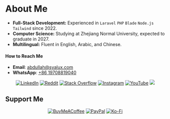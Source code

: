 # About Me

- **Full-Stack Development:** Experienced in <code>Laravel</code> <code>PHP</code> <code>Blade</code> <code>Node.js</code> <code>Tailwind</code> since 2022.
- **Computer Science:** Studying at Zhejiang Normal University, expected to graduate in 2027.
- **Multilingual:** Fluent in English, Arabic, and Chinese.


#### How to Reach Me

- **Email**: [abdullah@syalux.com](mailto:abdullah@syalux.com)
- **WhatsApp**: [+86 19708819040](https://wa.me/8619708819040)

<div align="center">

[![LinkedIn](https://img.shields.io/badge/LinkedIn-%230077B5.svg?logo=linkedin&logoColor=white)](https://linkedin.com/in/abdullah-alraimi)
[![Reddit](https://img.shields.io/badge/Reddit-%23FF4500.svg?logo=Reddit&logoColor=white)](https://reddit.com/user/Al-rimi)
[![Stack Overflow](https://img.shields.io/badge/-Stackoverflow-FE7A16?logo=stack-overflow&logoColor=white)](https://stackoverflow.com/users/24881320)
[![Instagram](https://img.shields.io/badge/Instagram-%23E4405F.svg?logo=Instagram&logoColor=white)](https://instagram.com/ak._.71)
[![YouTube](https://img.shields.io/badge/YouTube-%23FF0000.svg?logo=YouTube&logoColor=white)](https://youtube.com/@ak-71)
[![](https://img.shields.io/badge/X-black.svg?logo=X&logoColor=white)](https://x.com/ggak71)

</div>


## Support Me

<div align="center">

[![BuyMeACoffee](https://img.shields.io/badge/Buy%20Me%20a%20Coffee-ffdd00?style=for-the-badge&logo=buy-me-a-coffee&logoColor=black)](https://buymeacoffee.com/alrimi)
[![PayPal](https://img.shields.io/badge/PayPal-00457C?style=for-the-badge&logo=paypal&logoColor=white)](https://paypal.me/rumaisaalrimi)
[![Ko-Fi](https://img.shields.io/badge/Ko--fi-F16061?style=for-the-badge&logo=ko-fi&logoColor=white)](https://ko-fi.com/alrimi) 

</div>
